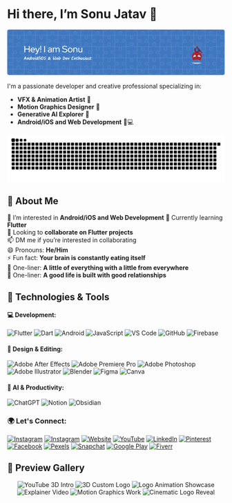 # Hi there, I’m **Sonu Jatav**  👋

![Profile Banner](https://raw.githubusercontent.com/heythisissonu/heythisissonu/refs/heads/main/github-header-image.png) 

I'm a passionate developer and creative professional specializing in:
- **VFX & Animation Artist** 🎨
- **Motion Graphics Designer** 🎥
- **Generative AI Explorer** 🤖
- **Android/iOS and Web Development** 📱💻

 <picture>
  <source media="(prefers-color-scheme: dark)" srcset="https://raw.githubusercontent.com/heythisissonu/heythisissonu/output/github-snake-dark.svg" />
  <source media="(prefers-color-scheme: light)" srcset="https://raw.githubusercontent.com/heythisissonu/heythisissonu/output/github-snake.svg" />
  <img alt="github-snake" src="https://raw.githubusercontent.com/heythisissonu/heythisissonu/output/github-snake.svg" />
</picture>

## 🚀 About Me  

👀 I’m interested in **Android/iOS and Web Development** 
🌱 Currently learning **Flutter**  
💞️ Looking to **collaborate on Flutter projects**  
📫 DM me if you’re interested in collaborating  
😄 Pronouns: **He/Him**  
⚡ Fun fact: **Your brain is constantly eating itself**  
💞️ One-liner: **A little of everything with a little from everywhere**  
💞️ One-liner: **A good life is built with good relationships**  

## 🔧 Technologies & Tools

#### 💻 Development:
![Flutter](https://img.shields.io/badge/Flutter-02569B?style=for-the-badge&logo=flutter&logoColor=white)
![Dart](https://img.shields.io/badge/Dart-0175C2?style=for-the-badge&logo=dart&logoColor=white)
![Android](https://img.shields.io/badge/Android-3DDC84?style=for-the-badge&logo=android&logoColor=white)
![JavaScript](https://img.shields.io/badge/JavaScript-F7DF1E?style=for-the-badge&logo=javascript&logoColor=black)
![VS Code](https://img.shields.io/badge/VS%20Code-007ACC?style=for-the-badge&logo=visual-studio-code&logoColor=white)
![GitHub](https://img.shields.io/badge/GitHub-181717?style=for-the-badge&logo=github&logoColor=white)
![Firebase](https://img.shields.io/badge/Firebase-FFCA28?style=for-the-badge&logo=firebase&logoColor=black)

#### 🎨 Design & Editing:
![Adobe After Effects](https://img.shields.io/badge/Adobe%20After%20Effects-9999FF?style=for-the-badge&logo=adobe-after-effects&logoColor=white)
![Adobe Premiere Pro](https://img.shields.io/badge/Adobe%20Premiere%20Pro-9999FF?style=for-the-badge&logo=adobe-premiere-pro&logoColor=white)
![Adobe Photoshop](https://img.shields.io/badge/Photoshop-31A8FF?style=for-the-badge&logo=adobe-photoshop&logoColor=white)
![Adobe Illustrator](https://img.shields.io/badge/Illustrator-FF9A00?style=for-the-badge&logo=adobe-illustrator&logoColor=white)
![Blender](https://img.shields.io/badge/Blender-F5792A?style=for-the-badge&logo=blender&logoColor=white)
![Figma](https://img.shields.io/badge/Figma-F24E1E?style=for-the-badge&logo=figma&logoColor=white)
![Canva](https://img.shields.io/badge/Canva-00C4CC?style=for-the-badge&logo=canva&logoColor=white)

#### 🤖 AI & Productivity:
![ChatGPT](https://img.shields.io/badge/ChatGPT-00A67E?style=for-the-badge&logo=openai&logoColor=white)
![Notion](https://img.shields.io/badge/Notion-000000?style=for-the-badge&logo=notion&logoColor=white)
![Obsidian](https://img.shields.io/badge/Obsidian-483699?style=for-the-badge&logo=obsidian&logoColor=white)

### 🌍 Let's Connect:
[![Instagram](https://img.shields.io/badge/Instagram-E4405F?style=for-the-badge&logo=instagram&logoColor=white)](https://www.instagram.com/heythisissonu/)
[![Instagram](https://img.shields.io/badge/Instagram-E4405F?style=for-the-badge&logo=instagram&logoColor=white)](https://www.instagram.com/jnvsonu52/)
[![Website](https://img.shields.io/badge/Website-000000?style=for-the-badge&logo=google-chrome&logoColor=white)](https://www.sonujatav.com/)
[![YouTube](https://img.shields.io/badge/YouTube-FF0000?style=for-the-badge&logo=youtube&logoColor=white)](https://www.youtube.com/sonujatav)
[![LinkedIn](https://img.shields.io/badge/LinkedIn-0A66C2?style=for-the-badge&logo=linkedin&logoColor=white)](https://www.linkedin.com/in/jnvsonu52)
[![Pinterest](https://img.shields.io/badge/Pinterest-BD081C?style=for-the-badge&logo=pinterest&logoColor=white)](https://in.pinterest.com/heythisissonu/)
[![Facebook](https://img.shields.io/badge/Facebook-1877F2?style=for-the-badge&logo=facebook&logoColor=white)](https://www.facebook.com/realsonujatav)
[![Pexels](https://img.shields.io/badge/Pexels-05A081?style=for-the-badge&logo=pexels&logoColor=white)](https://www.pexels.com/@sonujatav/)
[![Snapchat](https://img.shields.io/badge/Snapchat-FFFC00?style=for-the-badge&logo=snapchat&logoColor=black)](https://www.snapchat.com/add/heythisissonu?share_id=ZZ8Vu_DrMCY&locale=en-US-u-mu-celsius)
[![Google Play](https://img.shields.io/badge/Google%20Play-414141?style=for-the-badge&logo=google-play&logoColor=white)](https://play.google.com/store/apps/dev?id=9195200697563876520)
[![Fiverr](https://img.shields.io/badge/Fiverr-1DBF73?style=for-the-badge&logo=fiverr&logoColor=white)](https://www.fiverr.com/jnvsonu52#)


## 🎥 Preview Gallery  

<p align="center">
  <img src="https://www.sonujatav.com/img/works/sample_sonuyt.gif" width="250" alt="YouTube 3D Intro">  
  <img src="https://www.sonujatav.com/img/works/sample_tenforty.gif" width="250" alt="3D Custom Logo">  
  <img src="https://www.sonujatav.com/img/works/logo_work.gif" width="250" alt="Logo Animation Showcase">  
  <img src="https://www.sonujatav.com/img/works/explainer.gif" width="250" alt="Explainer Video">  
  <img src="https://www.sonujatav.com/img/works/motion.gif" width="250" alt="Motion Graphics Work">  
  <img src="https://www.sonujatav.com/img/works/sample_3dlogo.gif" width="250" alt="Cinematic Logo Reveal">  
</p>
